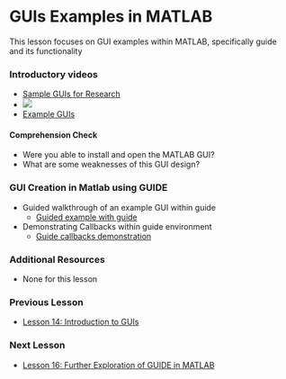 # **GUIs Examples in MATLAB**
This lesson focuses on GUI examples within MATLAB, specifically guide and its functionality

### **Introductory videos**
 * [Sample GUIs for Research](https://www.youtube.com/watch?v=k_JD7kmkeTM&ab_channel=AshleeN.FordVersypt)
 * [![](http://img.youtube.com/vi/k_JD7kmkeTM/0.jpg)](http://www.youtube.com/watch?v=k_JD7kmkeTM "")
 * [Example GUIs](/CHEclassFa20/GUI%20examples)
 #### **Comprehension Check**
  * Were you able to install and open the MATLAB GUI?
  * What are some weaknesses of this GUI design?
### **GUI Creation in Matlab using GUIDE**
* Guided walkthrough of an example GUI within guide
  * [Guided example with guide](https://www.mathworks.com/help/matlab/creating_guis/about-the-simple-guide-gui-example.html)
* Demonstrating Callbacks within guide environment
  * [Guide callbacks demonstration](https://www.mathworks.com/help/matlab/creating_guis/add-code-for-components-in-callbacks.html)
  
### **Additional Resources**
* None for this lesson

### **Previous Lesson**
 * [Lesson 14: Introduction to GUIs](/L14:%20Introduction%20to%20GUIs.md)
### **Next Lesson**
 * [Lesson 16: Further Exploration of GUIDE in MATLAB](/L16:%20Further%20exploration%20of%20GUIDE%20in%20MATLAB.md)
